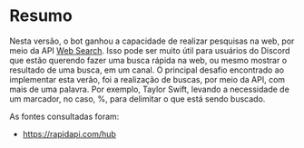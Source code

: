 # Resumo

Nesta versão, o bot ganhou a capacidade de realizar pesquisas na web, por meio da
API [Web Search](https://rapidapi.com/contextualwebsearch/api/web-search/). Isso pode ser muito útil para usuários do
Discord que estão querendo fazer uma busca rápida na web, ou mesmo mostrar o resultado de uma busca, em um canal. O
principal desafio encontrado ao implementar esta verão, foi a realização de buscas, por meio da API, com mais de uma
palavra. Por exemplo, Taylor Swift, levando a necessidade de um marcador, no caso, %, para delimitar o que está sendo
buscado.

As fontes consultadas foram:

- https://rapidapi.com/hub
